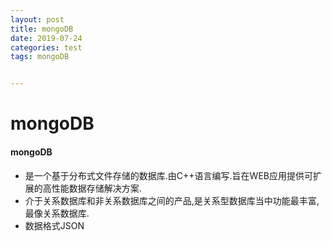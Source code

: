```yaml
---
layout: post
title: mongoDB
date: 2019-07-24
categories: test
tags: mongoDB


---
```


# mongoDB

#### mongoDB

- 是一个基于分布式文件存储的数据库.由C++语言编写.旨在WEB应用提供可扩展的高性能数据存储解决方案.
- 介于关系数据库和非关系数据库之间的产品,是关系型数据库当中功能最丰富,最像关系数据库.
- 数据格式JSON
